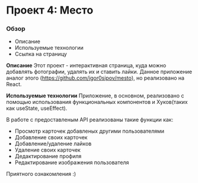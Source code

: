 # Проект 4: Место

### Обзор

* Описание
* Используемые технологии
* Ссылка на страницу

**Описание**
Этот проект - интерактивная страница, куда можно добавлять фотографии, удалять их и ставить лайки.
Данное приложение аналог этого (https://github.com/igor0sipov/mesto), но реализовано на React.

**Используемые технологии**
Приложение, в основном, реализовано с помощью использования функциональных компонентов и Хуков(таких как useState, useEffect).

В работе с предоставленым API реализованы такие функции как: 
* Просмотр карточек добавленых другими пользователями
* Добавление своих карточек
* Добавление/удаление лайков
* Удаление своих карточек
* Дедактирование профиля
* Редактирование изображения пользователя

Приятного ознакомления :)
